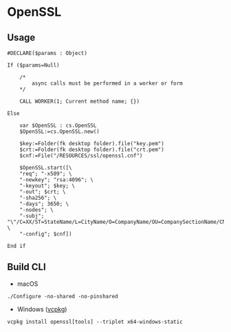 # OpenSSL

## Usage

```4d
#DECLARE($params : Object)

If ($params=Null)
	
	/*
		async calls must be performed in a worker or form
	*/
	
	CALL WORKER(1; Current method name; {})
	
Else 
	
	var $OpenSSL : cs.OpenSSL
	$OpenSSL:=cs.OpenSSL.new()
	
	$key:=Folder(fk desktop folder).file("key.pem")
	$crt:=Folder(fk desktop folder).file("crt.pem")
	$cnf:=File("/RESOURCES/ssl/openssl.cnf")
	
	$OpenSSL.start([\
	"req"; "-x509"; \
	"-newkey"; "rsa:4096"; \
	"-keyout"; $key; \
	"-out"; $crt; \
	"-sha256"; \
	"-days"; 3650; \
	"-nodes"; \
	"-subj"; "\"/C=XX/ST=StateName/L=CityName/O=CompanyName/OU=CompanySectionName/CN=CommonNameOrHostname\""; \
	"-config"; $cnf])
	
End if 
```

## Build CLI

* macOS

```
./Configure -no-shared -no-pinshared
```

* Windows ([vcpkg](https://vcpkg.io/en/package/openssl.html))

```
vcpkg install openssl[tools] --triplet x64-windows-static
```
